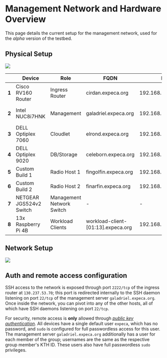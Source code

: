 # Management Network and Hardware Overview

This page details the current setup for the management network, used for the *alpha* version of the testbed.

## Physical Setup

![](../../assets/AlphaHardwareSetup_Annotated.png)

|  	| Device 	| Role 	| FQDN 	| IP 	| Services 	|
|-	|-	|-	|-	|-	|-	|
| **1** 	| Cisco RV160 Router 	| Ingress Router 	| cirdan.expeca.org 	| 192.168.1.1 	| NAT, DHCP 	|
| **2** 	| Intel NUC8i7HNK 	| Management 	| galadriel.expeca.org 	| 192.168.1.100 	| Ansible, NTP, DNS 	|
| **3** 	| DELL Optiplex 7060 	| Cloudlet 	| elrond.expeca.org 	| 192.168.1.102 	| - 	|
| **4** 	| DELL Optiplex 9020 	| DB/Storage 	| celeborn.expeca.org 	| 192.168.1.101 	| Fluentd, Database (WIP) 	|
| **5** 	| Custom Build 1 	| Radio Host 1 	| fingolfin.expeca.org 	| 192.168.1.51 	| - 	|
| **6** 	| Custom Build 2 	| Radio Host 2 	| finarfin.expeca.org 	| 192.168.1.52 	| - 	|
| **7** 	| NETGEAR JGS524v2 Switch 	| Management<br>Network Switch 	| - 	| - 	| - 	|
| **8** 	| 13x Raspberry Pi 4B 	| Workload<br>Clients 	| workload-client-[01:13].expeca.org 	| 192.168.1.2[00:12] 	| - 	|

## Network Setup

![](../../assets/WorkloadNetworkAlpha.png)
<!-- <img src="../../assets/WorkloadNetworkAlpha.png" width="450"> -->

## Auth and remote access configuration

SSH access to the network is exposed through port `2222/tcp` of the ingress router at `130.237.53.70`; this port is redirected internally to the SSH daemon listening on port `22/tcp` of the management server `galadriel.expeca.org`.
Once inside the network, you can pivot into any of the other hosts, all of which have SSH daemons listening on port `22/tcp`.

For security, remote access is **only** allowed through *[public key authentication](https://wiki.archlinux.org/title/SSH_keys)*.
All devices have a single default user `expeca`, which has no password, and `sudo` is configured for full passwordless access for this user.
The management server `galadriel.expeca.org` additionally has a user for each member of the group; usernames are the same as the respective group member's KTH ID.
These users also have full passwordless `sudo` privileges.